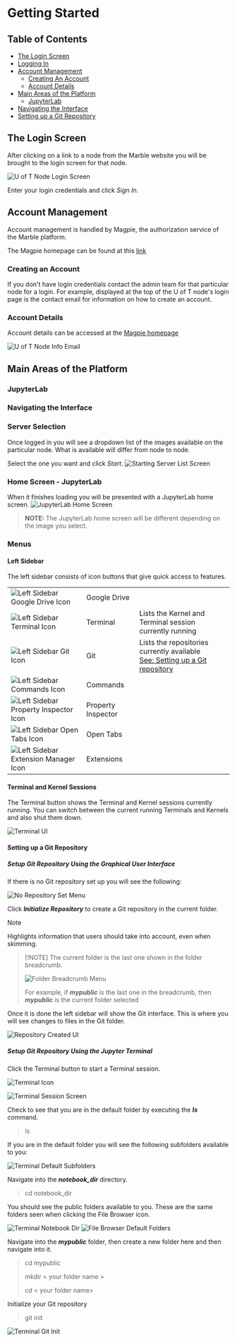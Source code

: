 # Getting Started

## Table of Contents
- [The Login Screen](#login-screen)
- [Logging In](#logging-in)
- [Account Management](#account-management)
  - [Creating An Account](#creating-account)
  - [Account Details](#account-details)
- [Main Areas of the Platform](#main-areas)
  - [JupyterLab](#jupyterlab)
- [Navigating the Interface](#navigating-interface)
- [Setting up a Git Repository](#setup-git)



## <a id="login-screen"></a>The Login Screen

After clicking on a link to a node from the Marble website you will be brought to the login screen for that node.  

![U of T Node Login Screen](images/getting-started/login-screen.png)

Enter your login credentials and click *Sign In*.  

## <a id="account-management"></a>Account Management
Account management is handled by Magpie, the authorization service of the Marble platform.

The Magpie homepage can be found at this [link](https://daccs.cs.toronto.edu/magpie/)

### <a id="creating-account"></a>Creating an Account
If you don't have login credentials contact the admin team for that particular node for a 
login.  For example, displayed at the top of the U of T node's login page is the contact email for information on how to create an account.

### <a id="account-details"></a>Account Details
Account details can be accessed at the [Magpie homepage](https://daccs.cs.toronto.edu/magpie/)

![U of T Node Info Email](images/getting-started/uoft-info-contact.png)

## <a id="main-areas"></a>Main Areas of the Platform
### <a id="jupyterlab"></a>JupyterLab
### <a id="navigating-interface"></a>Navigating the Interface
### Server Selection
Once logged in you will see a dropdown list of the images available on the particular node. What is available will differ from node to node.

Select the one you want and click *Start*.
![Starting Server List Screen](images/getting-started/starting-server-list-screen.png)

### Home Screen - JupyterLab
When it finishes loading you will be presented with a JupyterLab home screen.
![JupyterLab Home Screen](images/getting-started/jupyter-lab-home-screen.png)

> **NOTE:** The JupyterLab home screen will be different depending on the image you select.

### Menus
#### Left Sidebar
The left sidebar consists of icon buttons that give quick access to features.

|                                                                                                       |                    |                                                                                               |
|-------------------------------------------------------------------------------------------------------|--------------------|-----------------------------------------------------------------------------------------------|
| ![Left Sidebar Google Drive Icon](images/getting-started/left-menu-drive-icon.png)                    | Google Drive       |                                                                                               |
| ![Left Sidebar Terminal Icon](images/getting-started/left-menu-terminal-icon.png)                     | Terminal           | Lists the Kernel and Terminal session currently running                                       |
| ![Left Sidebar Git Icon](images/getting-started/left-menu-git-icon.png)                               | Git                | Lists the repositories currently available<br/>[See: Setting up a Git repository](#setup-git) |
| ![Left Sidebar Commands Icon](images/getting-started/left-menu-commands-icon.png)                     | Commands           |                                                                                               |
| ![Left Sidebar Property Inspector Icon](images/getting-started/left-menu-property-inspector-icon.png) | Property Inspector |                                                                                               |
| ![Left Sidebar Open Tabs Icon](images/getting-started/left-menu-open-tabs-icon.png)                   | Open Tabs          |                                                                                               |
| ![Left Sidebar Extension Manager Icon](images/getting-started/left-menu-extension-manager-icon.png)   | Extensions         |                                                                                               |


#### Terminal and Kernel Sessions

The Terminal button shows the Terminal and Kernel sessions currently running.  You can switch between the current running Terminals and Kernels and also shut them down.

![Terminal UI](images/getting-started/terminal-session-ui.png)


#### <a id="setup-git"></a>Setting up a Git Repository 
##### Setup Git Repository Using the Graphical User Interface

If there is no Git repository set up you will see the following:

![No Repository Set Menu](images/getting-started/git-no-repo-menu.png)

Click **_Initialize Repository_** to create a Git repository in the current folder. 
> [!NOTE]
> Highlights information that users should take into account, even when skimming.

> [!NOTE] The current folder is the last one shown in the folder breadcrumb.
> 
> ![Folder Breadcrumb Menu](images/getting-started/folder-breadcrumb.png) 
> 
> For example, if **_mypublic_** is the last one in the breadcrumb, then **_mypublic_** is the current folder selected 

Once it is done the left sidebar will show the Git interface.  This is where you will see changes to files in the Git folder.

![Repository Created UI](images/getting-started/git-repo-created.png)

##### Setup Git Repository Using the Jupyter Terminal

Click the Terminal button to start a Terminal session.

![Terminal Icon](images/getting-started/terminal-icon.png)

![Terminal Session Screen](images/getting-started/terminal-session-screen.png)

Check to see that you are in the default folder by executing the **_ls_** command.

> ls

If you are in the default folder you will see the following subfolders available to you:

![Terminal Default Subfolders](images/getting-started/terminal-default-folders.png)

Navigate into the **_notebook_dir_** directory.

> cd notebook_dir

You should see the public folders available to you.  These are the same folders seen when clicking the File Browser icon.

![Terminal Notebook Dir](images/getting-started/terminal-notebook-dir.png)
![File Browser Default Folders](images/getting-started/file-browser-default-folders.png)

Navigate into the **_mypublic_** folder, then create a new folder here and then navigate into it.

> cd mypublic
> 
> mkdir < your folder name >
> 
> cd < your folder name>

Initialize your Git repository

> git init

![Terminal Git Init](images/getting-started/terminal-git-init.png)
